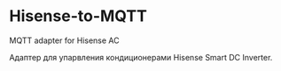 # Hisense-to-MQTT
MQTT adapter for Hisense AC

Адаптер для упарвления кондиционерами Hisense Smart DC Inverter.
